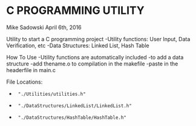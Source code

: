 # C PROGRAMMING UTILITY

Mike Sadowski
April 6th, 2016

Utility to start a C programming project
-Utility functions: User Input, Data Verification, etc
-Data Structures: Linked List, Hash Table

How To Use
-Utility functions are automatically included
-to add a data structure
  -add thename.o to compilation in the makefile 
  -paste in the headerfile in main.c
  
File Locations:   
 *		"./Utilities/utilities.h"
 * 		"./DataStructures/LinkedList/LinkedList.h"
 * 		"./DataStructures/HashTable/HashTable.h"  
